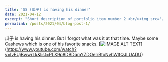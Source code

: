 ```yaml
---
title: 'SS (瓜子) is having his dinner'
date: 2021-04-12
excerpt: "Short description of portfolio item number 2 <br/><img src='/images/500x300.png'>"
permalink: /posts/2021/04/blog-post-1/
---
```


瓜子 is having his dinner. But I forgot what was it at that time. Maybe some Cashews which is one of his favorite snacks.
[![IMAGE ALT TEXT](guazi20210412.png)]
(https://www.youtube.com/watch?v=IvEUjBwwrLk&list=PLX9p8DBDqmYZDOeIrBtoNvhWlfQJLUADU)

